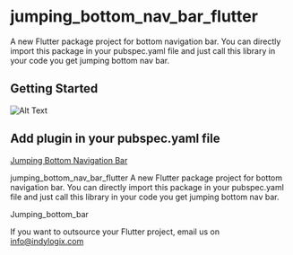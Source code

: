 # jumping_bottom_nav_bar_flutter

A new Flutter package project for bottom navigation bar. You can directly import this package in your pubspec.yaml file and just call this library in your code you get jumping bottom nav bar.

## Getting Started

![Alt Text](https://github.com/Shubham-Narkhede/jumping_bottom_nav_bar_flutter/blob/master/ezgif-6-ab91fb1af4b7.gif)

## Add plugin in your pubspec.yaml file

[Jumping Bottom Navigation Bar](https://pub.dev/packages/jumping_bottom_nav_bar_flutter)


jumping_bottom_nav_bar_flutter
A new Flutter package project for bottom navigation bar. You can directly import this package in your pubspec.yaml file and just call this library in your code you get jumping bottom nav bar.

Jumping_bottom_bar

If you want to outsource your Flutter project, email us on info@indylogix.com
